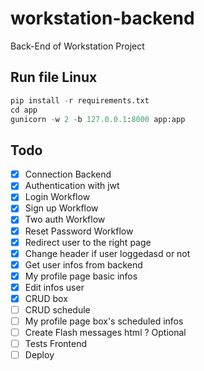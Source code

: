 # workstation-backend

Back-End of Workstation Project

## Run file Linux

```python
pip install -r requirements.txt
cd app
gunicorn -w 2 -b 127.0.0.1:8000 app:app
```

## Todo

- [x] Connection Backend
- [x] Authentication with jwt
- [x] Login Workflow
- [x] Sign up Workflow
- [x] Two auth Workflow
- [X] Reset Password Workflow
- [x] Redirect user to the right page
- [x] Change header if user loggedasd or not
- [x] Get user infos from backend
- [x] My profile page basic infos
- [X] Edit infos user
- [X] CRUD box
- [ ] CRUD schedule
- [ ] My profile page box's scheduled infos
- [ ] Create Flash messages html ? Optional
- [ ] Tests Frontend
- [ ] Deploy
